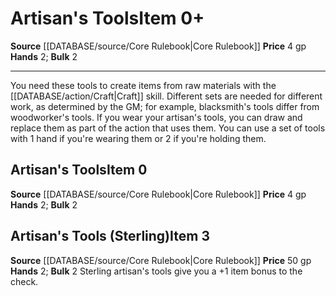 ﻿---
bulk: '2'
hands: '2'
id: '3'
item_category: Adventuring Gear
level: '0'
name: Artisan's Tools
price: 4 gp
rarity: Common
source: '[[DATABASE/source/Core Rulebook|Core Rulebook]]'
subcategory: adventuringgear
type: Item

---
# Artisan's Tools<span class="item-type">Item 0+</span>

**Source** [[DATABASE/source/Core Rulebook|Core Rulebook]] 
**Price** 4 gp
**Hands** 2; **Bulk** 2

---
You need these tools to create items from raw materials with the [[DATABASE/action/Craft|Craft]] skill. Different sets are needed for different work, as determined by the GM; for example, blacksmith's tools differ from woodworker's tools. If you wear your artisan's tools, you can draw and replace them as part of the action that uses them. 
You can use a set of tools with 1 hand if you're wearing them or 2 if you're holding them.

## Artisan's Tools<span class="item-type">Item 0</span>

**Source** [[DATABASE/source/Core Rulebook|Core Rulebook]] 
**Price** 4 gp
**Hands** 2; **Bulk** 2

## Artisan's Tools (Sterling)<span class="item-type">Item 3</span>

**Source** [[DATABASE/source/Core Rulebook|Core Rulebook]] 
**Price** 50 gp
**Hands** 2; **Bulk** 2
 Sterling artisan's tools give you a +1 item bonus to the check.